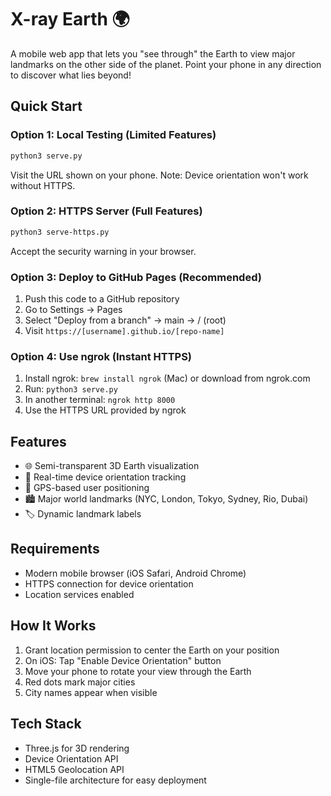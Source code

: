 # X-ray Earth 🌍

A mobile web app that lets you "see through" the Earth to view major landmarks on the other side of the planet. Point your phone in any direction to discover what lies beyond!

## Quick Start

### Option 1: Local Testing (Limited Features)
```bash
python3 serve.py
```
Visit the URL shown on your phone. Note: Device orientation won't work without HTTPS.

### Option 2: HTTPS Server (Full Features)
```bash
python3 serve-https.py
```
Accept the security warning in your browser.

### Option 3: Deploy to GitHub Pages (Recommended)
1. Push this code to a GitHub repository
2. Go to Settings → Pages
3. Select "Deploy from a branch" → main → / (root)
4. Visit `https://[username].github.io/[repo-name]`

### Option 4: Use ngrok (Instant HTTPS)
1. Install ngrok: `brew install ngrok` (Mac) or download from ngrok.com
2. Run: `python3 serve.py` 
3. In another terminal: `ngrok http 8000`
4. Use the HTTPS URL provided by ngrok

## Features
- 🌐 Semi-transparent 3D Earth visualization
- 📱 Real-time device orientation tracking
- 📍 GPS-based user positioning
- 🏙️ Major world landmarks (NYC, London, Tokyo, Sydney, Rio, Dubai)
- 🏷️ Dynamic landmark labels

## Requirements
- Modern mobile browser (iOS Safari, Android Chrome)
- HTTPS connection for device orientation
- Location services enabled

## How It Works
1. Grant location permission to center the Earth on your position
2. On iOS: Tap "Enable Device Orientation" button
3. Move your phone to rotate your view through the Earth
4. Red dots mark major cities
5. City names appear when visible

## Tech Stack
- Three.js for 3D rendering
- Device Orientation API
- HTML5 Geolocation API
- Single-file architecture for easy deployment